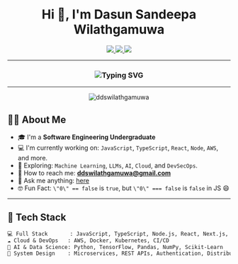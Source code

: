 <!-- README.md -->

<h1 align="center">Hi 👋, I'm Dasun Sandeepa Wilathgamuwa</h1>

<p align="center">
  <a href="https://twitter.com/">
    <img src="https://img.shields.io/badge/Twitter-1DA1F2?style=for-the-badge&logo=twitter&logoColor=white" />
  </a>
  <a href="https://www.linkedin.com/in/dasun-sandeepa-wilathgamuwa-66a2a2262/">
    <img src="https://img.shields.io/badge/LinkedIn-0077B5?style=for-the-badge&logo=linkedin&logoColor=white" />
  </a>
  <a href="https://www.instagram.com/">
    <img src="https://img.shields.io/badge/Instagram-E4405F?style=for-the-badge&logo=instagram&logoColor=white" />
  </a>
</p>

---

<h3 align="center">
  <img src="https://readme-typing-svg.demolab.com?font=Fira+Code&weight=600&size=24&pause=1000&color=00F7FF&center=true&vCenter=true&width=435&lines=Software+Engineering+Undergrad;Full+Stack+Developer;AI+%26+ML+Enthusiast;Cloud+and+DevOps+Explorer" alt="Typing SVG" />
</h3>

---

<p align="center">
  <img src="https://komarev.com/ghpvc/?username=ddswilathgamuwa&label=Profile%20views&color=0e75b6&style=flat" alt="ddswilathgamuwa" />
</p>

## 🧑‍💻 About Me

- 🎓 I'm a **Software Engineering Undergraduate**
- 💻 I'm currently working on: `JavaScript`, `TypeScript`, `React`, `Node`, `AWS`, and more.
- 🧠 Exploring: `Machine Learning`, `LLMs`, `AI`, `Cloud`, and `DevSecOps`.
- 📧 How to reach me: **ddswilathgamuwa@gmail.com**
- 💬 Ask me anything: [here](https://github.com/iampavangandhi/iampavangandhi/issues/2)
- 🤓 Fun Fact: `\"0\" == false` is `true`, but `\"0\" === false` is `false` in JS 😄

---

## 🔧 Tech Stack

```txt
💻 Full Stack       : JavaScript, TypeScript, Node.js, React, Next.js, Express.js, MongoDB, MySQL
☁️ Cloud & DevOps   : AWS, Docker, Kubernetes, CI/CD
🧠 AI & Data Science: Python, TensorFlow, Pandas, NumPy, Scikit-Learn
🔐 System Design    : Microservices, REST APIs, Authentication, Distributed Systems
